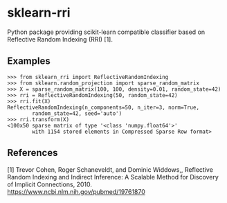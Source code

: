 sklearn-rri
===========

Python package providing scikit-learn compatible classifier based on Reflective
Random Indexing (RRI) [1].

Examples
--------

    >>> from sklearn_rri import ReflectiveRandomIndexing
    >>> from sklearn.random_projection import sparse_random_matrix
    >>> X = sparse_random_matrix(100, 100, density=0.01, random_state=42)
    >>> rri = ReflectiveRandomIndexing(50, random_state=42)
    >>> rri.fit(X)
    ReflectiveRandomIndexing(n_components=50, n_iter=3, norm=True,
            random_state=42, seed='auto')
    >>> rri.transform(X)
    <100x50 sparse matrix of type '<class 'numpy.float64'>'
            with 1154 stored elements in Compressed Sparse Row format>

References
----------
[1] Trevor Cohen, Roger Schaneveldt, and Dominic Widdows,, Reflective Random
Indexing and Indirect Inference: A Scalable Method for Discovery of Implicit
Connections, 2010. https://www.ncbi.nlm.nih.gov/pubmed/19761870